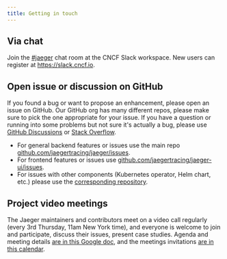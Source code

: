 ```yaml
---
title: Getting in touch
---
```


## Via chat

Join the [#jaeger](https://cloud-native.slack.com/archives/CGG7NFUJ3) chat room at the CNCF Slack workspace. New users can register at https://slack.cncf.io.

## Open issue or discussion on GitHub

If you found a bug or want to propose an enhancement, please open an issue on GitHub. Our GitHub org has many different repos, please make sure to pick the one appropriate for your issue. If you have a question or running into some problems but not sure it's actually a bug, please use [GitHub Discussions](https://github.com/orgs/jaegertracing/discussions) or [Stack Overflow](https://stackoverflow.com/questions/tagged/jaeger).

* For general backend features or issues use the main repo [github.com/jaegertracing/jaeger/issues](https://github.com/jaegertracing/jaeger/issues).
* For frontend features or issues use [github.com/jaegertracing/jaeger-ui/issues](https://github.com/jaegertracing/jaeger-ui/issues).
* For issues with other components (Kubernetes operator, Helm chart, etc.) please use the [corresponding repository](https://github.com/orgs/jaegertracing/repositories).

## Project video meetings

The Jaeger maintainers and contributors meet on a video call regularly (every 3rd Thursday, 11am New York time), and everyone is welcome to join and participate, discuss their issues, present case studies. Agenda and meeting details [are in this Google doc][bi-weekly-call], and the meetings invitations [are in this calendar][jaeger-project-calendar].

[bi-weekly-call]: https://docs.google.com/document/d/1ZuBAwTJvQN7xkWVvEFXj5WU9_JmS5TPiNbxCJSvPqX0/
[jaeger-project-calendar]: https://calendar.google.com/calendar/u/0/embed?src=77a1bva4sn9cm822r8oa03l2j0@group.calendar.google.com
